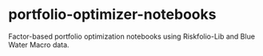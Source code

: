 # portfolio-optimizer-notebooks
Factor-based portfolio optimization notebooks using Riskfolio-Lib and Blue Water Macro data.
